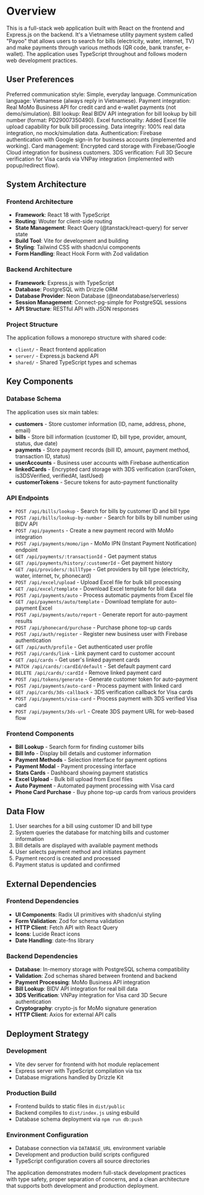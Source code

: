 # Overview

This is a full-stack web application built with React on the frontend and Express.js on the backend. It's a Vietnamese utility payment system called "Payoo" that allows users to search for bills (electricity, water, internet, TV) and make payments through various methods (QR code, bank transfer, e-wallet). The application uses TypeScript throughout and follows modern web development practices.

## User Preferences

Preferred communication style: Simple, everyday language.
Communication language: Vietnamese (always reply in Vietnamese).
Payment integration: Real MoMo Business API for credit card and e-wallet payments (not demo/simulation).
Bill lookup: Real BIDV API integration for bill lookup by bill number (format: PD29007350490).
Excel functionality: Added Excel file upload capability for bulk bill processing.
Data integrity: 100% real data integration, no mock/simulation data.
Authentication: Firebase authentication with Google sign-in for business accounts (implemented and working).
Card management: Encrypted card storage with Firebase/Google Cloud integration for business customers.
3DS verification: Full 3D Secure verification for Visa cards via VNPay integration (implemented with popup/redirect flow).

## System Architecture

### Frontend Architecture
- **Framework**: React 18 with TypeScript
- **Routing**: Wouter for client-side routing
- **State Management**: React Query (@tanstack/react-query) for server state
- **Build Tool**: Vite for development and building
- **Styling**: Tailwind CSS with shadcn/ui components
- **Form Handling**: React Hook Form with Zod validation

### Backend Architecture
- **Framework**: Express.js with TypeScript
- **Database**: PostgreSQL with Drizzle ORM
- **Database Provider**: Neon Database (@neondatabase/serverless)
- **Session Management**: Connect-pg-simple for PostgreSQL sessions
- **API Structure**: RESTful API with JSON responses

### Project Structure
The application follows a monorepo structure with shared code:
- `client/` - React frontend application
- `server/` - Express.js backend API
- `shared/` - Shared TypeScript types and schemas

## Key Components

### Database Schema
The application uses six main tables:
- **customers** - Store customer information (ID, name, address, phone, email)
- **bills** - Store bill information (customer ID, bill type, provider, amount, status, due date)
- **payments** - Store payment records (bill ID, amount, payment method, transaction ID, status)
- **userAccounts** - Business user accounts with Firebase authentication
- **linkedCards** - Encrypted card storage with 3DS verification (cardToken, is3DSVerified, verifiedAt, lastUsed)
- **customerTokens** - Secure tokens for auto-payment functionality

### API Endpoints
- `POST /api/bills/lookup` - Search for bills by customer ID and bill type
- `POST /api/bills/lookup-by-number` - Search for bills by bill number using BIDV API
- `POST /api/payments` - Create a new payment record with MoMo integration
- `POST /api/payments/momo/ipn` - MoMo IPN (Instant Payment Notification) endpoint
- `GET /api/payments/:transactionId` - Get payment status
- `GET /api/payments/history/:customerId` - Get payment history
- `GET /api/providers/:billType` - Get providers by bill type (electricity, water, internet, tv, phonecard)
- `POST /api/excel/upload` - Upload Excel file for bulk bill processing
- `GET /api/excel/template` - Download Excel template for bill data
- `POST /api/payments/auto` - Process automatic payments from Excel file
- `GET /api/payments/auto/template` - Download template for auto-payment Excel
- `POST /api/payments/auto/report` - Generate report for auto-payment results
- `POST /api/phonecard/purchase` - Purchase phone top-up cards
- `POST /api/auth/register` - Register new business user with Firebase authentication
- `GET /api/auth/profile` - Get authenticated user profile
- `POST /api/cards/link` - Link payment card to customer account
- `GET /api/cards` - Get user's linked payment cards
- `PATCH /api/cards/:cardId/default` - Set default payment card
- `DELETE /api/cards/:cardId` - Remove linked payment card
- `POST /api/tokens/generate` - Generate customer token for auto-payment
- `POST /api/payments/auto-card` - Process payment with linked card
- `GET /api/cards/3ds-callback` - 3DS verification callback for Visa cards
- `POST /api/payments/visa-card` - Process payment with 3DS verified Visa card
- `POST /api/payments/3ds-url` - Create 3DS payment URL for web-based flow

### Frontend Components
- **Bill Lookup** - Search form for finding customer bills
- **Bill Info** - Display bill details and customer information
- **Payment Methods** - Selection interface for payment options
- **Payment Modal** - Payment processing interface
- **Stats Cards** - Dashboard showing payment statistics
- **Excel Upload** - Bulk bill upload from Excel files
- **Auto Payment** - Automated payment processing with Visa card
- **Phone Card Purchase** - Buy phone top-up cards from various providers

## Data Flow

1. User searches for a bill using customer ID and bill type
2. System queries the database for matching bills and customer information
3. Bill details are displayed with available payment methods
4. User selects payment method and initiates payment
5. Payment record is created and processed
6. Payment status is updated and confirmed

## External Dependencies

### Frontend Dependencies
- **UI Components**: Radix UI primitives with shadcn/ui styling
- **Form Validation**: Zod for schema validation
- **HTTP Client**: Fetch API with React Query
- **Icons**: Lucide React icons
- **Date Handling**: date-fns library

### Backend Dependencies
- **Database**: In-memory storage with PostgreSQL schema compatibility
- **Validation**: Zod schemas shared between frontend and backend
- **Payment Processing**: MoMo Business API integration
- **Bill Lookup**: BIDV API integration for real bill data
- **3DS Verification**: VNPay integration for Visa card 3D Secure authentication
- **Cryptography**: crypto-js for MoMo signature generation
- **HTTP Client**: Axios for external API calls

## Deployment Strategy

### Development
- Vite dev server for frontend with hot module replacement
- Express server with TypeScript compilation via tsx
- Database migrations handled by Drizzle Kit

### Production Build
- Frontend builds to static files in `dist/public`
- Backend compiles to `dist/index.js` using esbuild
- Database schema deployment via `npm run db:push`

### Environment Configuration
- Database connection via `DATABASE_URL` environment variable
- Development and production build scripts configured
- TypeScript configuration covers all source directories

The application demonstrates modern full-stack development practices with type safety, proper separation of concerns, and a clean architecture that supports both development and production deployment.